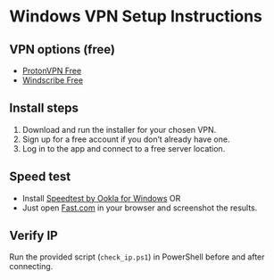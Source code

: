 # Windows VPN Setup Instructions

## VPN options (free)
- [ProtonVPN Free](https://protonvpn.com/download)  
- [Windscribe Free](https://windscribe.com/download)  

## Install steps
1. Download and run the installer for your chosen VPN.  
2. Sign up for a free account if you don’t already have one.  
3. Log in to the app and connect to a free server location.  

## Speed test
- Install [Speedtest by Ookla for Windows](https://www.speedtest.net/apps/windows) OR  
- Just open [Fast.com](https://fast.com) in your browser and screenshot the results.  

## Verify IP
Run the provided script (`check_ip.ps1`) in PowerShell before and after connecting.
